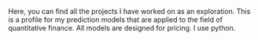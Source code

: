 Here, you can find all the projects I have worked on as an exploration.
This is a profile for my prediction models that are applied to the field of quantitative finance. All models are designed for pricing. I use python. 
